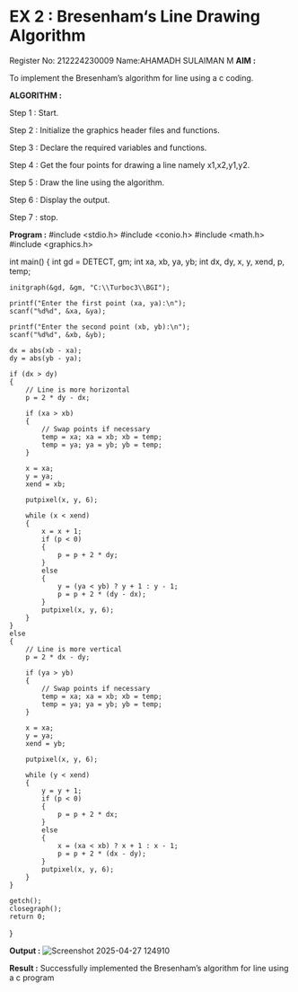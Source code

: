# EX 2 : Bresenham‘s Line Drawing Algorithm
Register No: 212224230009
Name:AHAMADH SULAIMAN M
**AIM :**

 To  implement the Bresenham’s  algorithm for line using a c coding.

**ALGORITHM :**

   Step 1 : Start.
   
   Step 2 : Initialize the graphics header files and functions.

   Step 3 : Declare the required variables and functions.

   Step 4 : Get the four points for drawing a line namely x1,x2,y1,y2.

   Step 5 : Draw the line using the algorithm.

   Step  6 : Display the output.

   Step 7 : stop.

**Program :**
#include <stdio.h>
#include <conio.h>
#include <math.h>
#include <graphics.h>

int main() 
{ 
    int gd = DETECT, gm; 
    int xa, xb, ya, yb; 
    int dx, dy, x, y, xend, p, temp;

    initgraph(&gd, &gm, "C:\\Turboc3\\BGI"); 

    printf("Enter the first point (xa, ya):\n"); 
    scanf("%d%d", &xa, &ya); 

    printf("Enter the second point (xb, yb):\n"); 
    scanf("%d%d", &xb, &yb); 

    dx = abs(xb - xa); 
    dy = abs(yb - ya); 

    if (dx > dy) 
    { 
        // Line is more horizontal
        p = 2 * dy - dx; 

        if (xa > xb) 
        { 
            // Swap points if necessary
            temp = xa; xa = xb; xb = temp;
            temp = ya; ya = yb; yb = temp;
        } 

        x = xa; 
        y = ya; 
        xend = xb; 

        putpixel(x, y, 6); 

        while (x < xend) 
        { 
            x = x + 1; 
            if (p < 0) 
            { 
                p = p + 2 * dy; 
            } 
            else 
            { 
                y = (ya < yb) ? y + 1 : y - 1; 
                p = p + 2 * (dy - dx); 
            } 
            putpixel(x, y, 6); 
        } 
    }
    else 
    { 
        // Line is more vertical
        p = 2 * dx - dy;

        if (ya > yb) 
        { 
            // Swap points if necessary
            temp = xa; xa = xb; xb = temp;
            temp = ya; ya = yb; yb = temp;
        }

        x = xa; 
        y = ya; 
        xend = yb; 

        putpixel(x, y, 6); 

        while (y < xend) 
        { 
            y = y + 1; 
            if (p < 0) 
            { 
                p = p + 2 * dx; 
            } 
            else 
            { 
                x = (xa < xb) ? x + 1 : x - 1; 
                p = p + 2 * (dx - dy); 
            } 
            putpixel(x, y, 6); 
        } 
    }

    getch(); 
    closegraph(); 
    return 0; 
}


**Output :**
![Screenshot 2025-04-27 124910](https://github.com/user-attachments/assets/cfb92fea-01c8-42c8-b68f-a4717a8f992c)

 
**Result :**
Successfully implemented the Bresenham’s algorithm for line using a c program
